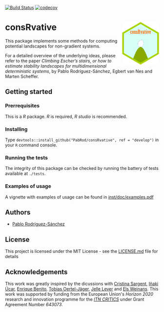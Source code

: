 [![Build Status](https://travis-ci.org/PabRod/consRvative.svg?branch=master)](https://travis-ci.org/PabRod/consRvative)
[![codecov](https://codecov.io/gh/PabRod/consRvative/branch/master/graph/badge.svg)](https://codecov.io/gh/PabRod/consRvative)

# consRvative <img src="vignettes/img/logo.png" width="120" align="right" />
This package implements some methods for computing potential landscapes for non-gradient systems.

For a detailed overview of the underlying ideas, please refer to the paper _Climbing Escher’s stairs, or how to estimate stability
landscapes for multidimensional deterministic systems_, by Pablo Rodríguez-Sánchez, Egbert van Nes and Marten Scheffer.

## Getting started

### Prerrequisites
This is a _R_ package. _R_ is required, _R studio_ is recommended.

### Installing
Type `devtools::install_github("PabRod/consRvative", ref = "develop")` in your `R` command console.

### Running the tests
The integrity of this package can be checked by running the battery of tests available at `./tests`.

### Examples of usage
A vignette with examples of usage can be found in [inst/doc/examples.pdf](inst/doc/examples.pdf)

## Authors
- [Pablo Rodríguez-Sánchez](https://pabrod.github.io)

## License
This project is licensed under the MIT License - see the [LICENSE.md](LICENSE) file for details

## Acknowledgements
This work was greatly inspired by the dicussions with [Cristina Sargent](https://www.researchgate.net/profile/Cristina_Sargent), [Iñaki Úcar](https://github.com/Enchufa2/), [Enrique Benito](https://sites.google.com/site/enriquebenitomatias/), [Tobias Oertel-Jäger](https://users.fmi.uni-jena.de/~tjaeger/), [Jelle Lever](https://www.linkedin.com/in/jellelever/) and [Els Weinans](https://www.wur.nl/es/Persons/Els-E-Els-Weinans-MSc.htm). This work was supported by funding from the European Union's _Horizon 2020_ research and innovation programme for the [_ITN CRITICS_](http://www.criticsitn.eu/wp/) under Grant Agreement Number _643073_.
